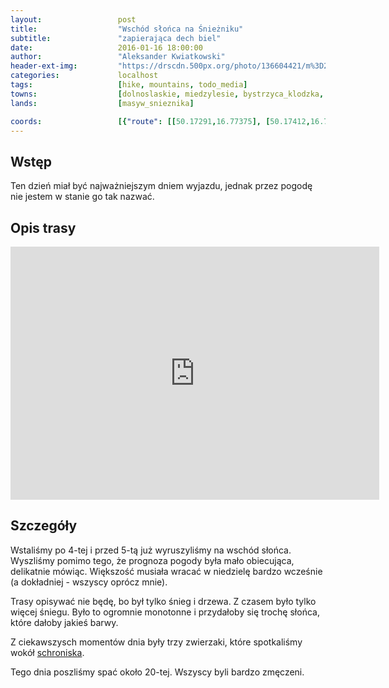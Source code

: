 ```yaml
---
layout:                 post
title:                  "Wschód słońca na Śnieżniku"
subtitle:               "zapierająca dech biel"
date:                   2016-01-16 18:00:00
author:                 "Aleksander Kwiatkowski"
header-ext-img:         "https://drscdn.500px.org/photo/136604421/m%3D2048/7163852183b878689a3c4c405f636b4d"
categories:             localhost
tags:                   [hike, mountains, todo_media]
towns:                  [dolnoslaskie, miedzylesie, bystrzyca_klodzka, stronie_slaskie]
lands:                  [masyw_snieznika]

coords:                 [{"route": [[50.17291,16.77375], [50.17412,16.77671], [50.17673,16.77559], [50.17926,16.78177], [50.17885,16.79207], [50.18225,16.79254], [50.18302,16.79121], [50.18970,16.80194], [50.19171,16.80237], [50.19212,16.80580], [50.19459,16.81065], [50.19687,16.81392], [50.19487,16.81855], [50.19690,16.82353], [50.20168,16.83318], [50.20775,16.83258], [50.20396,16.83881], [50.20750,16.84760]], "type": "hike"}]
---
```


[wiki-schronisko]:       https://pl.wikipedia.org/wiki/Schronisko_PTTK_%E2%80%9ENa_%C5%9Anie%C5%BCniku%E2%80%9D

Wstęp
-----

Ten dzień miał być najważniejszym dniem wyjazdu, jednak przez pogodę nie jestem
w stanie go tak nazwać.

Opis trasy
----------

<iframe height='405' width='590' frameborder='0' allowtransparency='true' scrolling='no' src='https://www.strava.com/activities/472921031/embed/2903f0ce8713b2ae4a3d5b837cc6093b018095a3'></iframe>

Szczegóły
---------

Wstaliśmy po 4-tej i przed 5-tą już wyruszyliśmy na wschód słońca. Wyszliśmy
pomimo tego, że prognoza pogody była mało obiecująca, delikatnie mówiąc. Większość
musiała wracać w niedzielę bardzo wcześnie (a dokładniej - wszyscy oprócz mnie).

Trasy opisywać nie będę, bo był tylko śnieg i drzewa. Z czasem było tylko więcej śniegu.
Było to ogromnie monotonne i przydałoby się trochę słońca, które dałoby jakieś
barwy.

Z ciekawszysch momentów dnia były trzy zwierzaki, które spotkaliśmy wokół
[schroniska][wiki-schronisko].

Tego dnia poszliśmy spać około 20-tej. Wszyscy byli bardzo zmęczeni.
